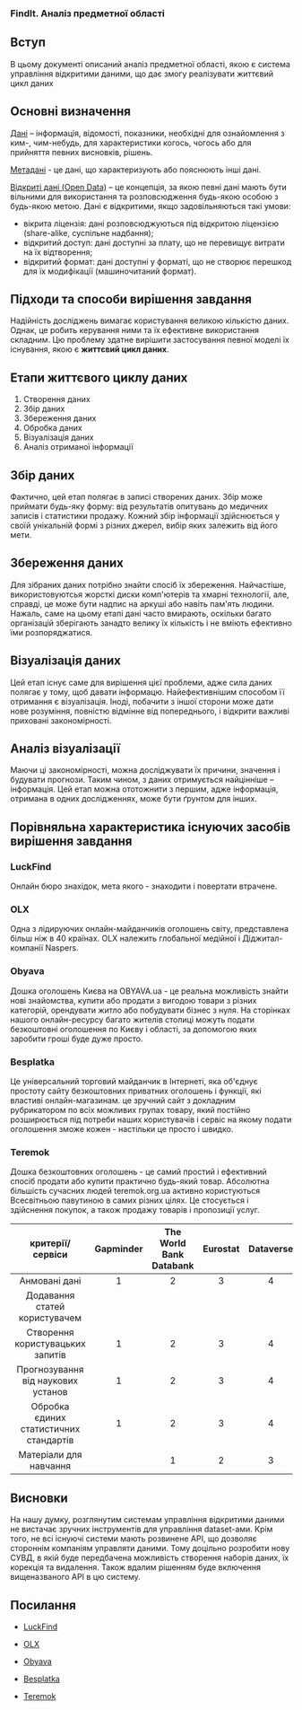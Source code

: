 ### FindIt. Аналіз предметної області 

## Вступ

В цьому документі описаний аналіз предметної області, якою є система управління відкритими даними, що дає змогу реалізувати життєвий цикл даних
## Основні визначення

[Дані](https://uk.wikipedia.org/wiki/Дані) – інформація, відомості, показники, необхідні для ознайомлення з ким-, чим-небудь, для характеристики когось, чогось або для прийняття певних висновків, рішень.

[Метадані](https://uk.wikipedia.org/wiki/Метадані) - це дані, що характеризують або пояснюють інші дані.

[Відкриті дані (Open Data)](https://uk.wikipedia.org/wiki/Відкриті_дані) – це концепція, за якою певні дані мають бути вільними для використання та розповсюдження будь-якою особою з будь-якою метою. Дані є відкритими, якщо задовільняються такі умови:
-	вікрита ліцензія: дані розповсюджуються під відкритою ліцензією (share-alike, суспільне надбання);
-	відкритий доступ: дані доступні за плату, що не перевищує витрати на їх відтворення;
-	відкритий формат: дані доступні у форматі, що не створює перешкод для їх модифікації (машиночитаний формат).

## Підходи та способи вирішення завдання

Надійність досліджень вимагає користування великою кількістю даних. Однак, це робить керування ними та їх ефективне використання складним. Цю проблему здатне вирішити застосування певної моделі їх існування, якою є <strong>життєвий цикл даних</strong>.</p>

## Етапи життєвого циклу даних
1. Створення даних
2. Збір даних
3. Збереження даних
4. Обробка даних
5. Візуалізація даних
4. Аналіз отриманої інформації

## Збір даних
Фактично, цей етап полягає в записі створених даних. Збір може приймати будь-яку форму: від результатів опитувань до медичних записів і статистики продажу. Кожний збір інформації здійснюється у своїй унікальній формі з різних джерел, вибір яких залежить від його мети.

## Збереження даних
Для зібраних даних потрібно знайти спосіб їх збереження. Найчастіше, використовуютсья жорсткі диски комп'ютерів та хмарні технології, але, справді, це може бути надпис на аркуші або навіть пам'ять людини.
Нажаль, саме на цьому етапі дані часто вмирають, оскільки багато організацій зберігають занадто велику їх кількість і не вміють ефективно їми розпоряджатися.

## Візуалізація даних
Цей етап існує саме для вирішення цієї проблеми, адже сила даних полягає у тому, щоб давати інформацю. Найефективнішим способом її отримання є візуалізація.
Іноді, побачити з іншої сторони може дати нове розуміння, повністю відмінне від попереднього, і відкрити важливі приховані закономірності.

## Аналіз візуалізації
Маючи ці закономірності, можна досліджувати їх причини, значення і будувати прогнози. Таким чином, з даних отримується найцінніше – інформація. Цей етап можна ототожнити з першим, адже інформація, отримана в одних дослідженнях, може бути ґрунтом для інших.
## Порівняльна характеристика існуючих засобів вирішення завдання 

### LuckFind

Онлайн бюро знахідок, мета якого - знаходити і повертати втрачене.

### OLX

Одна з лідируючих онлайн-майданчиків оголошень світу, представлена більш ніж в 40 країнах. OLX належить глобальної медійної і Діджитал-компанії Naspers.

### Obyava
Дошка оголошень Києва на OBYAVA.ua - це реальна можливість знайти нові знайомства, купити або продати з вигодою товари з різних категорій, орендувати житло або побудувати бізнес з нуля. На сторінках нашого онлайн-ресурсу багато жителів столиці можуть подати безкоштовні оголошення по Києву і області, за допомогою яких заробити гроші буде дуже просто.

### Besplatka

Це універсальний торговий майданчик в Інтернеті, яка об'єднує простоту сайту безкоштовних приватних оголошень і функції, які властиві онлайн-магазинам.
це зручний сайт з докладним рубрикатором по всіх можливих групах товару, який постійно розширюється під потреби наших користувачів і сервіс на якому подати оголошення зможе кожен - настільки це просто і швидко.

### Teremok
Дошка безкоштовних оголошень - це самий простий і ефективний спосіб продати або купити практично будь-який товар. Абсолютна більшість сучасних людей teremok.org.ua активно користуються Всесвітньою павутиною в самих різних цілях. Це стосується і здійснення покупок, а також продажу товарів і пропозиції услуг.

|критерії/сервіси|Gapminder|The World Bank Databank|Eurostat|Dataverse|
| :--------------: | :----: | :------: |  :------:    |  :------:   |
|Анмовані дані|1|2|3|4|
|Додавання статей користувачем||||||
|Створення користувацьких запитів|1|2|3|4|
|Прогнозування від наукових установ|1|2|3|4|
|Обробка єдиних статистичних стандартів|1|2|3|4|
|Матеріали для навчання||1|2|3|4|


## Висновки

На нашу думку, розглянутим системам управління відкритими даними не вистачає зручних інструментів для управління dataset-ами. Крім того, не всі існуючі системи мають розвинене АРІ, що дозволяє стороннім компаніям управляти даними.
Тому доцільно розробити нову СУВД, в якій буде передбачена можливість створення наборів даних, їх корекція та видалення. Також вдалим рішенням буде включення вищеназваного АРІ в цю систему.

## Посилання

- [LuckFind](https://www.luckfind.me/ru/)

- [OLX](https://www.olx.ua/zhivotnye/byuro-nahodok/q-%D0%BD%D0%B0%D0%B9%D0%B4%D0%B5%D0%BD/)

- [Obyava](https://obyava.ua/ru/kiev)

- [Besplatka](https://besplatka.ua/kiev)

- [Teremok](https://teremok.org.ua/)
